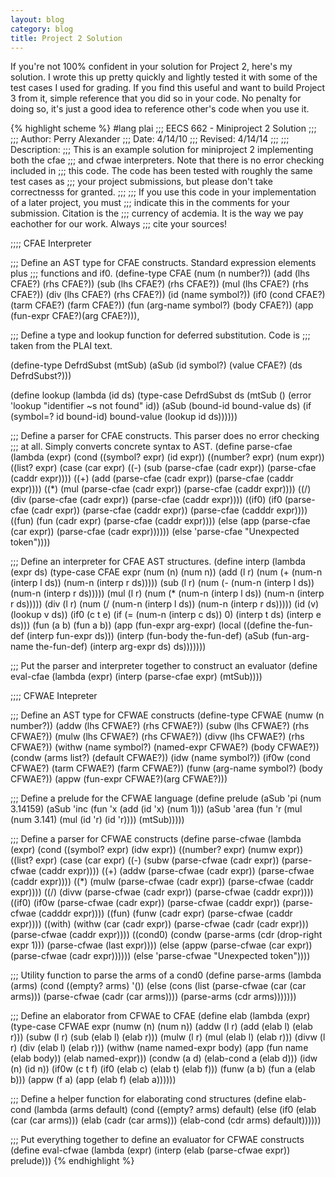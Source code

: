 ```yaml
---
layout: blog
category: blog
title: Project 2 Solution
---
```

If you're not 100% confident in your solution for Project 2, here's my solution.  I wrote this up pretty quickly and lightly tested it with some of the test cases I used for grading.  If you find this useful and want to build Project 3 from it, simple reference that you did so in your code.  No penalty for doing so, it's just a good idea to reference other's code when you use it.

{% highlight scheme %}
#lang plai
;;; EECS 662 - Miniproject 2 Solution
;;;
;;; Author: Perry Alexander
;;; Date: 4/14/10
;;; Revised: 4/14/14
;;;
;;; Description:
;;; This is an example solution for miniproject 2 implementing both the cfae 
;;; and cfwae interpreters. Note that there is no error checking included in
;;; this code.  The code has been tested with roughly the same test cases as
;;; your project submissions, but please don't take correctnesss for granted.
;;;
;;; If you use this code in your implementation of a later project, you must 
;;; indicate this in the comments for your submission.  Citation is the
;;; currency of acdemia.  It is the way we pay eachother for our work.  Always
;;; cite your sources!

;;;; CFAE Interpreter

;;; Define an AST type for CFAE constructs.  Standard expression elements plus
;;; functions and if0.
(define-type CFAE
  (num (n number?))
  (add (lhs CFAE?) (rhs CFAE?))
  (sub (lhs CFAE?) (rhs CFAE?))
  (mul (lhs CFAE?) (rhs CFAE?))
  (div (lhs CFAE?) (rhs CFAE?))
  (id (name symbol?))
  (if0 (cond CFAE?) (tarm CFAE?) (farm CFAE?))
  (fun (arg-name symbol?) (body CFAE?))
  (app (fun-expr CFAE?)(arg CFAE?))),

;;; Define a type and lookup function for deferred substitution.  Code is
;;; taken from the PLAI text.

(define-type DefrdSubst
  (mtSub)
  (aSub (id symbol?)
        (value CFAE?)
        (ds DefrdSubst?)))

(define lookup
  (lambda (id ds)
    (type-case DefrdSubst ds
       (mtSub () (error 'lookup "identifier ~s not found" id))
       (aSub (bound-id bound-value ds)
             (if (symbol=? id bound-id)
                 bound-value
                 (lookup id ds))))))

;;; Define a parser for CFAE constructs.  This parser does no error checking
;;; at all. Simply converts concrete syntax to AST.
(define parse-cfae
  (lambda (expr)
    (cond ((symbol? expr) (id expr))
          ((number? expr) (num expr))
          ((list? expr)
           (case (car expr)
             ((-) (sub (parse-cfae (cadr expr)) (parse-cfae (caddr expr))))
             ((+) (add (parse-cfae (cadr expr)) (parse-cfae (caddr expr))))
             ((*) (mul (parse-cfae (cadr expr)) (parse-cfae (caddr expr))))
             ((/) (div (parse-cfae (cadr expr)) (parse-cfae (caddr expr))))
             ((if0) (if0 (parse-cfae (cadr expr)) (parse-cfae (caddr expr))
                         (parse-cfae (cadddr expr))))
             ((fun) (fun (cadr expr) (parse-cfae (caddr expr))))
             (else (app (parse-cfae (car expr)) (parse-cfae (cadr expr))))))
          (else 'parse-cfae "Unexpected token"))))

;;; Define an interpreter for CFAE AST structures.
(define interp
  (lambda (expr ds)
    (type-case CFAE expr
       (num (n) (num n))
       (add (l r) (num (+ (num-n (interp l ds)) (num-n (interp r ds)))))
       (sub (l r) (num (- (num-n (interp l ds)) (num-n (interp r ds)))))
       (mul (l r) (num (* (num-n (interp l ds)) (num-n (interp r ds)))))
       (div (l r) (num (/ (num-n (interp l ds)) (num-n (interp r ds)))))
       (id (v) (lookup v ds))
       (if0 (c t e) (if (= (num-n (interp c ds)) 0) (interp t ds) (interp e ds)))
       (fun (a b) (fun a b))
       (app (fun-expr arg-expr)
            (local ((define the-fun-def (interp fun-expr ds)))
              (interp (fun-body the-fun-def)
                      (aSub (fun-arg-name the-fun-def)
                            (interp arg-expr ds) ds)))))))

;;; Put the parser and interpreter together to construct an evaluator
(define eval-cfae
  (lambda (expr)
    (interp (parse-cfae expr) (mtSub))))

;;;; CFWAE Intepreter

;;; Define an AST type for CFWAE constructs
(define-type CFWAE
  (numw (n number?))
  (addw (lhs CFWAE?) (rhs CFWAE?))
  (subw (lhs CFWAE?) (rhs CFWAE?))
  (mulw (lhs CFWAE?) (rhs CFWAE?))
  (divw (lhs CFWAE?) (rhs CFWAE?))
  (withw (name symbol?) (named-expr CFWAE?) (body CFWAE?))
  (condw (arms list?) (default CFWAE?))
  (idw (name symbol?))
  (if0w (cond CFWAE?) (tarm CFWAE?) (farm CFWAE?))
  (funw (arg-name symbol?) (body CFWAE?))
  (appw (fun-expr CFWAE?)(arg CFWAE?)))

;;; Define a prelude for the CFWAE language
(define prelude
  (aSub 'pi (num 3.14159)
    (aSub 'inc (fun 'x (add (id 'x) (num 1)))
      (aSub 'area (fun 'r (mul (num 3.141) (mul (id 'r) (id 'r)))) (mtSub)))))


;;; Define a parser for CFWAE constructs
(define parse-cfwae
  (lambda (expr)
    (cond ((symbol? expr) (idw expr))
          ((number? expr) (numw expr))
          ((list? expr)
           (case (car expr)
             ((-) (subw (parse-cfwae (cadr expr)) (parse-cfwae (caddr expr))))
             ((+) (addw (parse-cfwae (cadr expr)) (parse-cfwae (caddr expr))))
             ((*) (mulw (parse-cfwae (cadr expr)) (parse-cfwae (caddr expr))))
             ((/) (divw (parse-cfwae (cadr expr)) (parse-cfwae (caddr expr))))
             ((if0) (if0w (parse-cfwae (cadr expr)) (parse-cfwae (caddr expr)) 
                          (parse-cfwae (cadddr expr))))
             ((fun) (funw (cadr expr) (parse-cfwae (caddr expr))))
             ((with) (withw (car (cadr expr)) 
                            (parse-cfwae (cadr (cadr expr))) 
                            (parse-cfwae (caddr expr))))
             ((cond0) (condw (parse-arms (cdr (drop-right expr 1))) (parse-cfwae (last expr))))
             (else (appw (parse-cfwae (car expr)) (parse-cfwae (cadr expr))))))
          (else 'parse-cfwae "Unexpected token"))))

;;; Utility function to parse the arms of a cond0
(define parse-arms
  (lambda (arms)
    (cond ((empty? arms) '())
          (else (cons (list (parse-cfwae (car (car arms))) (parse-cfwae (cadr (car arms))))
                       (parse-arms (cdr arms)))))))

;;; Define an elaborator from CFWAE to CFAE
(define elab
  (lambda (expr)
    (type-case CFWAE expr
      (numw (n) (num n))
      (addw (l r) (add (elab l) (elab r)))
      (subw (l r) (sub (elab l) (elab r)))
      (mulw (l r) (mul (elab l) (elab r)))
      (divw (l r) (div (elab l) (elab r)))
      (withw (name named-expr body) (app (fun name (elab body)) (elab named-expr)))
      (condw (a d) (elab-cond a (elab d)))
      (idw (n) (id n))
      (if0w (c t f) (if0 (elab c) (elab t) (elab f)))
      (funw (a b) (fun a (elab b)))
      (appw (f a) (app (elab f) (elab a))))))

;;; Define a helper function for elaborating cond structures
(define elab-cond
  (lambda (arms default)
    (cond ((empty? arms) default)
          (else (if0 (elab (car (car arms)))
                     (elab (cadr (car arms)))
                     (elab-cond (cdr arms) default))))))

;;; Put everything together to define an evaluator for CFWAE constructs
(define eval-cfwae
  (lambda (expr)
    (interp (elab (parse-cfwae expr)) prelude)))
{% endhighlight %}
